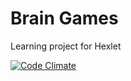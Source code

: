 # Brain Games
Learning project for Hexlet

[![Code Climate](https://codeclimate.com/github/p-kachalov/project-lvl1-s92/badges/gpa.svg)](https://codeclimate.com/github/p-kachalov/project-lvl1-s92)
